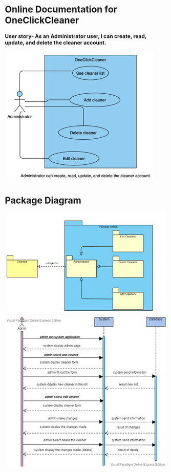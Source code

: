 # Online Documentation for OneClickCleaner

### User story- As an Administrator user, I can create, read, update, and delete the cleaner account. 




![Use case](https://github.com/Comp231-S4G5/OneClickCleaner/blob/US9/UseCase_US9.jpeg)



# Package Diagram

![Use case](https://github.com/Comp231-S4G5/OneClickCleaner/blob/US9/admin.JPG)

![Use case](https://github.com/Comp231-S4G5/OneClickCleaner/blob/US9/Sequence%20Diagram%20Admin.vpd.jpg)
